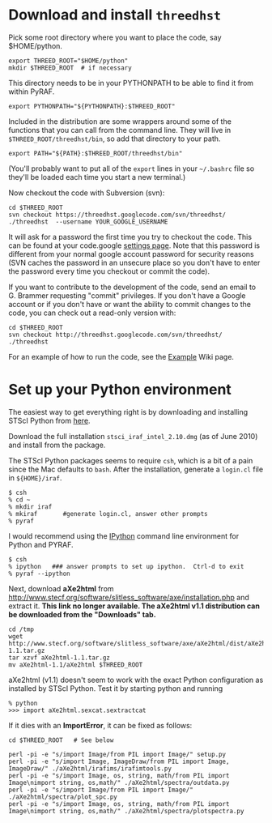 # Download and install `threedhst` #

Pick some root directory where you want to place the code, say $HOME/python.

```
export THREED_ROOT="$HOME/python"
mkdir $THREED_ROOT  # if necessary
```

This directory needs to be in your PYTHONPATH to be able to find it from within PyRAF.

```
export PYTHONPATH="${PYTHONPATH}:$THREED_ROOT"
```

Included in the distribution are some wrappers around some of the functions that you can call from the command line.  They will live in `$THREED_ROOT/threedhst/bin`, so add that directory to your path.

```
export PATH="${PATH}:$THREED_ROOT/threedhst/bin"
```

(You'll probably want to put all of the `export` lines in your `~/.bashrc` file so they'll be loaded each time you start a new terminal.)

Now checkout the code with Subversion (svn):

```
cd $THREED_ROOT
svn checkout https://threedhst.googlecode.com/svn/threedhst/ ./threedhst  --username YOUR_GOOGLE_USERNAME
```

It will ask for a password the first time you try to checkout the code.  This can be found at your code.google [settings page](https://code.google.com/hosting/settings).  Note that this password is different from your normal google account password for security reasons (SVN caches the password in an unsecure place so you don't have to enter the password every time you checkout or commit the code).

If you want to contribute to the development of the code, send an email to G. Brammer requesting "commit" privileges.  If you don't have a Google account or if you don't have or want the ability to commit changes to the code, you can check out a read-only version with:

```
cd $THREED_ROOT
svn checkout http://threedhst.googlecode.com/svn/threedhst/ ./threedhst
```

For an example of how to run the code, see the [Example](Example.md) Wiki page.


# Set up your Python environment #

The easiest way to get everything right is by downloading and installing STScI  Python from [here](http://www.stsci.edu/resources/software_hardware/pyraf/stsci_python/current/download).

Download the full installation `stsci_iraf_intel_2.10.dmg` (as of June 2010) and install from the package.

The STScI Python packages seems to require `csh`, which is a bit of a pain since the Mac defaults to `bash`.  After the installation, generate a `login.cl` file in `${HOME}/iraf`.

```
$ csh
% cd ~
% mkdir iraf
% mkiraf       #generate login.cl, answer other prompts
% pyraf
```

I would recommend using the [IPython](http://ipython.scipy.org/moin/) command line environment for Python and PYRAF.
```
$ csh
% ipython   ### answer prompts to set up ipython.  Ctrl-d to exit
% pyraf --ipython
```

Next, download **aXe2html** from http://www.stecf.org/software/slitless_software/axe/installation.php and extract it.  **This link no longer available.  The aXe2html v1.1 distribution can be downloaded from the "Downloads" tab.**


```
cd /tmp
wget http://www.stecf.org/software/slitless_software/axe/aXe2html/dist/aXe2html-1.1.tar.gz
tar xzvf aXe2html-1.1.tar.gz
mv aXe2html-1.1/aXe2html $THREED_ROOT
```

aXe2html (v1.1) doesn't seem to work with the exact Python configuration as installed by STScI Python.  Test it by starting python and running
```
% python
>>> import aXe2html.sexcat.sextractcat
```

If it dies with an **ImportError**, it can be fixed as follows:

```
cd $THREED_ROOT   # See below

perl -pi -e "s/import Image/from PIL import Image/" setup.py
perl -pi -e "s/import Image, ImageDraw/from PIL import Image, ImageDraw/" ./aXe2html/irafims/irafimtools.py
perl -pi -e "s/import Image, os, string, math/from PIL import Image\nimport string, os,math/" ./aXe2html/spectra/outdata.py
perl -pi -e "s/import Image/from PIL import Image/" ./aXe2html/spectra/plot_spc.py
perl -pi -e "s/import Image, os, string, math/from PIL import Image\nimport string, os,math/" ./aXe2html/spectra/plotspectra.py
```